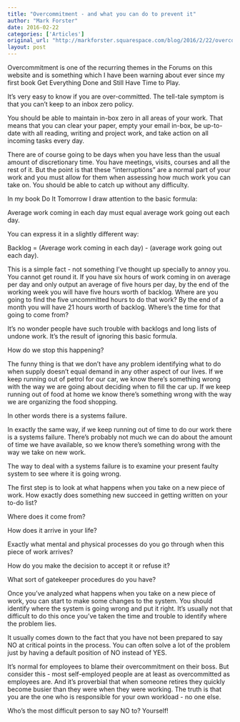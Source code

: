 ```yaml
---
title: "Overcommitment - and what you can do to prevent it"
author: "Mark Forster"
date: 2016-02-22
categories: ['Articles']
original_url: "http://markforster.squarespace.com/blog/2016/2/22/overcommitment-and-what-you-can-do-to-prevent-it.html"
layout: post
---
```


Overcommitment is one of the recurring themes in the Forums on this website and is something which I have been warning about ever since my first book Get Everything Done and Still Have Time to Play.

It’s very easy to know if you are over-committed. The tell-tale symptom is that you can’t keep to an inbox zero policy.

You should be able to maintain in-box zero in all areas of your work. That means that you can clear your paper, empty your email in-box, be up-to-date with all reading, writing and project work, and take action on all incoming tasks every day.

There are of course going to be days when you have less than the usual amount of discretionary time. You have meetings, visits, courses and all the rest of it. But the point is that these “interruptions” are a normal part of your work and you must allow for them when assessing how much work you can take on. You should be able to catch up without any difficulty.

In my book Do It Tomorrow I draw attention to the basic formula:

Average work coming in each day must equal average work going out each day.

You can express it in a slightly different way:

Backlog = (Average work coming in each day) - (average work going out each day).

This is a simple fact - not something I’ve thought up specially to annoy you. You cannot get round it. If you have six hours of work coming in on average per day and only output an average of five hours per day, by the end of the working week you will have five hours worth of backlog. Where are you going to find the five uncommitted hours to do that work? By the end of a month you will have 21 hours worth of backlog. Where’s the time for that going to come from?

It’s no wonder people have such trouble with backlogs and long lists of undone work. It’s the result of ignoring this basic formula.

How do we stop this happening?

The funny thing is that we don’t have any problem identifying what to do when supply doesn’t equal demand in any other aspect of our lives. If we keep running out of petrol for our car, we know there’s something wrong with the way we are going about deciding when to fill the car up. If we keep running out of food at home we know there’s something wrong with the way we are organizing the food shopping.

In other words there is a systems failure.

In exactly the same way, if we keep running out of time to do our work there is a systems failure. There’s probably not much we can do about the amount of time we have available, so we know there’s something wrong with the way we take on new work.

The way to deal with a systems failure is to examine your present faulty system to see where it is going wrong.

The first step is to look at what happens when you take on a new piece of work. How exactly does something new succeed in getting written on your to-do list?

Where does it come from?

How does it arrive in your life?

Exactly what mental and physical processes do you go through when this piece of work arrives?

How do you make the decision to accept it or refuse it?

What sort of gatekeeper procedures do you have?

Once you’ve analyzed what happens when you take on a new piece of work, you can start to make some changes to the system. You should identify where the system is going wrong and put it right. It’s usually not that difficult to do this once you’ve taken the time and trouble to identify where the problem lies.

It usually comes down to the fact that you have not been prepared to say NO at critical points in the process. You can often solve a lot of the problem just by having a default position of NO instead of YES.

It’s normal for employees to blame their overcommitment on their boss.  But consider this - most self-employed people are at least as  overcommitted as employees are. And it’s proverbial that when someone  retires they quickly become busier than they were when they were  working. The truth is that you are the one who is responsible for your  own workload - no one else.

Who’s the most difficult person to say NO to? Yourself!
